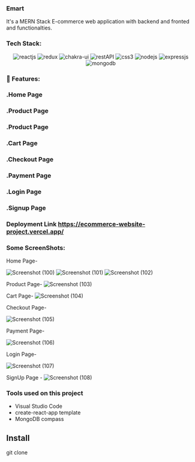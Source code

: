 

### Emart 
It's a MERN Stack E-commerce web application with backend and fronted and functionalties.


### Tech Stack:
<p align="center">
    <img src="https://img.shields.io/badge/React_(17.0.2)-20232A?style=for-the-badge&logo=react&logoColor=61DAFB" alt="reactjs" />
    <img src="https://img.shields.io/badge/Redux_(4.1.1)-593D88?style=for-the-badge&logo=redux&logoColor=white" alt="redux" />
    <img src="https://img.shields.io/badge/Chakra%20UI-3bc7bd?style=for-the-badge&logo=chakraui&logoColor=white" alt="chakra-ui"/>
    <img src="https://img.shields.io/badge/Rest_API-02303A?style=for-the-badge&logo=react-router&logoColor=white" alt="restAPI"/>
    <img src="https://img.shields.io/badge/CSS3-1572B6?style=for-the-badge&logo=css3&logoColor=white" alt="css3"/>   
    <img src="https://img.shields.io/badge/Node.js-339933?style=for-the-badge&logo=nodedotjs&logoColor=white" alt="nodejs" />
    <img src="https://img.shields.io/badge/Express.js-000000?style=for-the-badge&logo=express&logoColor=white" alt="expressjs"/>
    <img src="https://img.shields.io/badge/MongoDB-4EA94B?style=for-the-badge&logo=mongodb&logoColor=white" alt="mongodb"/>
</p>


### 🚀 Features:

### .Home Page
### .Product Page
### .Product Page
### .Cart Page
### .Checkout Page
### .Payment Page
### .Login Page
### .Signup Page


### Deployment Link  https://ecommerce-website-project.vercel.app/


### Some ScreenShots:


Home Page-

![Screenshot (100)](https://user-images.githubusercontent.com/96140349/169487351-b8f29982-1e17-49be-a7f4-421005f26550.png)
![Screenshot (101)](https://user-images.githubusercontent.com/96140349/169487517-cf80bbf8-43da-49d7-b841-2381ca0f908c.png)
![Screenshot (102)](https://user-images.githubusercontent.com/96140349/169487575-dc9e533a-b7a6-4877-ac4b-2527574fb543.png)





Product Page-
![Screenshot (103)](https://user-images.githubusercontent.com/96140349/169487646-0517277f-cd23-4ba7-96aa-d4130ee33653.png)



Cart Page-
![Screenshot (104)](https://user-images.githubusercontent.com/96140349/169487719-0afe10bc-13ec-4020-a33f-48eb0dd0c685.png)


Checkout Page-

![Screenshot (105)](https://user-images.githubusercontent.com/96140349/169487784-5fe4a150-15f1-49cc-bce1-38f081610229.png)


Payment Page-

![Screenshot (106)](https://user-images.githubusercontent.com/96140349/169487990-2b18eb40-0a6d-4412-bb28-3110963e6167.png)

Login Page-


![Screenshot (107)](https://user-images.githubusercontent.com/96140349/169488107-666fddd2-f685-4080-a05d-0c1c7c63b82d.png)


SignUp Page -
![Screenshot (108)](https://user-images.githubusercontent.com/96140349/169488199-e0124eb0-8c3a-4ff4-bf0b-97499a98d4bf.png)

### Tools used on this project

- Visual Studio Code
- create-react-app template
- MongoDB compass


## Install
git clone 













